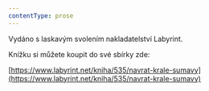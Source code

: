 ```yaml
---
contentType: prose
---
```


  

  

  

Vydáno s laskavým svolením nakladatelství Labyrint. 

  

Knížku si můžete koupit do své sbírky zde: 

  

[https://www.labyrint.net/kniha/535/navrat-krale-sumavy](https://www.labyrint.net/kniha/535/navrat-krale-sumavy)
